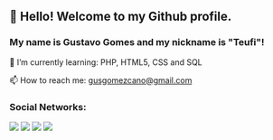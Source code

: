 ## 👋 Hello! Welcome to my Github profile.
### My name is Gustavo Gomes and my nickname is "Teufi"!
🌱 I’m currently learning: PHP, HTML5, CSS and SQL

📫 How to reach me: gusgomezcano@gmail.com

### Social Networks:

<div>
<a target="_blank" href="https://instagram.com/gstgms" target="_blank"><img src="https://img.shields.io/badge/-Instagram-%23E4405F?style=for-the-badge&logo=instagram&logoColor=white"></a>
<a target="_blank" href="https://www.twitch.tv/teufibirus" target="_blank"><img src="https://img.shields.io/badge/Twitch-9146FF?style=for-the-badge&logo=twitch&logoColor=white"></a>
<a target="_blank" href = "mailto:gusgomezcano@gmail.com"><img src="https://img.shields.io/badge/Gmail-D14836?style=for-the-badge&logo=gmail&logoColor=white"></a>
<a target="_blank" href="https://www.linkedin.com/in/gustadev/" target="_blank"><img src="https://img.shields.io/badge/-LinkedIn-%230077B5?style=for-the-badge&logo=linkedin&logoColor=white"></a>   
</div>


